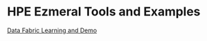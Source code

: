 # HPE Ezmeral Tools and Examples

[Data Fabric Learning and Demo](https://erdincka.github.io/datafabric-demo/)
